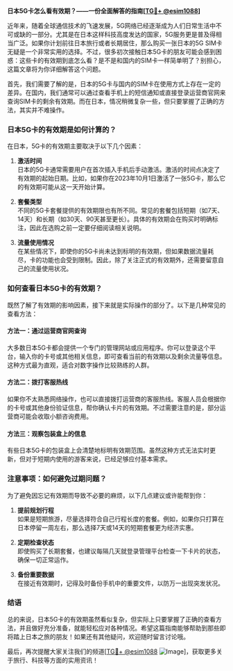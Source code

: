 **日本5G卡怎么看有效期？——一份全面解答的指南[[TG💪+ @esim1088](https://t.me/s/esim1088)]**

近年来，随着全球通信技术的飞速发展，5G网络已经逐渐成为人们日常生活中不可或缺的一部分。尤其是在日本这样科技高度发达的国家，5G服务更是普及得相当广泛。如果你计划前往日本旅行或者长期居住，那么购买一张日本的5G SIM卡无疑是一个非常实用的选择。不过，很多初次接触日本5G卡的朋友可能会感到困惑：这些卡的有效期到底怎么看？是不是和国内的SIM卡一样简单明了？别担心，这篇文章将为你详细解答这个问题。

首先，我们需要了解的是，日本的5G卡与国内的SIM卡在使用方式上存在一定的差异。在国内，我们通常可以通过查看手机上的短信通知或直接登录运营商官网来查询SIM卡的剩余有效期。而在日本，情况稍微复杂一些，但只要掌握了正确的方法，其实并不难操作。

### 日本5G卡的有效期是如何计算的？

在日本，5G卡的有效期主要取决于以下几个因素：

1. **激活时间**  
   日本的5G卡通常需要用户在首次插入手机后手动激活。激活的时间点决定了有效期的起始日期。比如，如果你在2023年10月1日激活了一张5G卡，那么它的有效期可能从这一天开始计算。

2. **套餐类型**  
   不同的5G卡套餐提供的有效期限也有所不同。常见的套餐包括短期（如7天、14天）和长期（如30天、90天甚至更长）。具体的有效期会在购买时明确标注，因此在选购之前一定要仔细阅读相关说明。

3. **流量使用情况**  
   在某些情况下，即使你的5G卡尚未达到标明的有效期，但如果数据流量耗尽，卡的功能也会受到限制。因此，除了关注正式的有效期外，还需要留意自己的流量使用状况。

### 如何查看日本5G卡的有效期？

既然了解了有效期的影响因素，接下来就是实际操作的部分了。以下是几种常见的查看方法：

#### 方法一：通过运营商官网查询
大多数日本5G卡都会提供一个专门的管理网站或应用程序。你可以登录这个平台，输入你的卡号或其他相关信息，即可查看当前的有效期以及剩余流量等信息。这种方式最为直观，适合对数字操作比较熟练的人群。

#### 方法二：拨打客服热线
如果你不太熟悉网络操作，也可以直接拨打运营商的客服热线。客服人员会根据你的卡号或其他身份验证信息，帮你确认卡片的有效期。不过需要注意的是，部分运营商可能会收取小额咨询费用。

#### 方法三：观察包装盒上的信息
有些日本5G卡的包装盒上会清楚地标明有效期范围。虽然这种方式无法实时更新，但对于短期内使用的游客来说，已经足够应付基本需求。

### 注意事项：如何避免过期问题？

为了避免因忘记有效期而导致不必要的麻烦，以下几点建议或许能帮到你：

1. **提前规划行程**  
   如果是短期旅游，尽量选择符合自己行程长度的套餐。例如，如果你只打算在日本停留一周左右，那么选择7天或14天的短期套餐更为经济实惠。

2. **定期检查状态**  
   即使购买了长期套餐，也建议每隔几天就登录管理平台检查一下卡片的状态，确保一切正常运作。

3. **备份重要数据**  
   在接近有效期时，记得及时备份手机中的重要文件，以防万一出现突发状况。

### 结语

总的来说，日本5G卡的有效期虽然看似复杂，但实际上只要掌握了正确的查看方法，并且做好充分准备，就能轻松应对各种情况。希望这篇指南能够帮助到那些即将踏上日本之旅的朋友！如果还有其他疑问，欢迎随时留言讨论哦。

最后，再次提醒大家关注我们的频道[[TG💪+ @esim1088](https://t.me/s/esim1088) ![Image](https://i.postimg.cc/4NQfJmqS/Snipaste-2025-05-13-00-14-12.png)]，获取更多关于旅行、科技等方面的实用资讯！